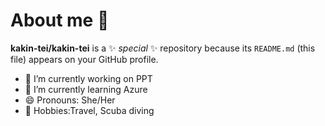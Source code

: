 # About me 👋


**kakin-tei/kakin-tei** is a ✨ _special_ ✨ repository because its `README.md` (this file) appears on your GitHub profile.



- 🔭 I’m currently working on PPT
- 🌱 I’m currently learning Azure
- 😄 Pronouns: She/Her
- 🤿 Hobbies:Travel, Scuba diving
